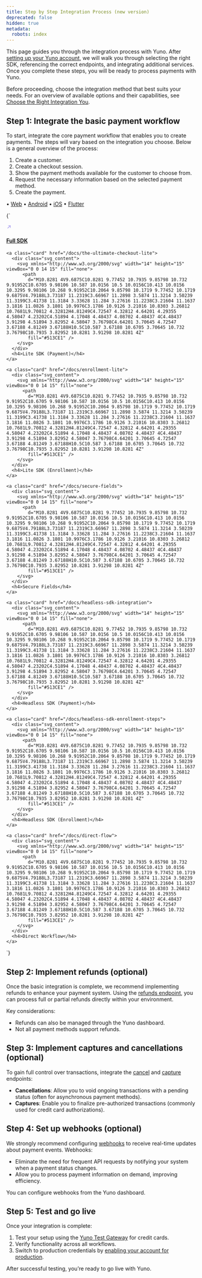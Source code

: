 ```yaml
---
title: Step by Step Integration Process (new version)
deprecated: false
hidden: true
metadata:
  robots: index
---
```

This page guides you through the integration process with Yuno. After [setting up your Yuno account](doc:step-1-set-up-your-account), we will walk you through selecting the right SDK, referencing the correct endpoints, and integrating additional services. Once you complete these steps, you will be ready to process payments with Yuno.

Before proceeding, choose the integration method that best suits your needs. For an overview of available options and their capabilities, see [ Choose the Right Integration You](doc:choose-the-right-integration-for-you).

## Step 1: Integrate the basic payment workflow

To start, integrate the core payment workflow that enables you to create payments. The steps will vary based on the integration you choose. Below is a general overview of the process:

1. Create a customer.
2. Create a checkout session.
3. Show the payment methods available for the customer to choose from.
4. Request the necessary information based on the selected payment method.
5. Create the payment.

<Cards columns={4}>
  <Card title="Full SDK" icon="fa-home">
    • <a href="https://docs.y.uno/docs/full-checkout-sdk" target="_blank">Web</a>
    • <a href="https://docs.y.uno/docs/full-checkout-android" target="_blank">Android</a>
    • <a href="https://docs.y.uno/docs/full-checkout-ios" target="_blank">iOS</a>
    • <a href="https://docs.y.uno/docs/full-sdk-flutter" target="_blank">Flutter</a>
  </Card>

  <Card title="Lite SDK (Payment)" href="https://docs.y.uno/docs/full-checkout-sdk" icon="fa-home" target="_blank" />

  <Card title="Lite SDK (Enrollment)" href="https://docs.y.uno/docs/full-checkout-sdk" icon="fa-home" target="_blank" />

  <Card title="Secure Fields" href="https://docs.y.uno/docs/full-checkout-sdk" icon="fa-home" target="_blank" />

  <Card title="Headless SDK (Payment)" href="https://docs.y.uno/docs/full-checkout-sdk" icon="fa-home" target="_blank" />

  <Card title="Headless SDK (Enrollment)" href="https://docs.y.uno/docs/full-checkout-sdk" icon="fa-home" target="_blank" />

  <Card title="Direct Workflow" href="https://docs.y.uno/docs/full-checkout-sdk" icon="fa-home" target="_blank" />
</Cards>

<br />

<HTMLBlock>{`
<body>
  <section class="link_cards_container">
    <a class="card" href="/docs/full-sdk-workflow">
      <div class="svg_content">
        <svg xmlns="http://www.w3.org/2000/svg" width="14" height="15" viewBox="0 0 14 15" fill="none">
          <path
            d="M10.8281 4V9.6875C10.8281 9.77452 10.7935 9.85798 10.732 9.91952C10.6705 9.98106 10.587 10.0156 10.5 10.0156C10.413 10.0156 10.3295 9.98106 10.268 9.91952C10.2064 9.85798 10.1719 9.77452 10.1719 9.6875V4.79188L3.73187 11.2319C3.66967 11.2898 3.5874 11.3214 3.50239 11.3199C3.41738 11.3184 3.33628 11.284 3.27616 11.2238C3.21604 11.1637 3.1816 11.0826 3.1801 10.9976C3.1786 10.9126 3.21016 10.8303 3.26812 10.7681L9.70812 4.32812H4.81249C4.72547 4.32812 4.64201 4.29355 4.58047 4.23202C4.51894 4.17048 4.48437 4.08702 4.48437 4C4.48437 3.91298 4.51894 3.82952 4.58047 3.76798C4.64201 3.70645 4.72547 3.67188 4.81249 3.67188H10.5C10.587 3.67188 10.6705 3.70645 10.732 3.76798C10.7935 3.82952 10.8281 3.91298 10.8281 4Z"
            fill="#513CE1" />
        </svg>
      </div>
      <h4>Full SDK</h4>
    </a>

    <a class="card" href="/docs/the-ultimate-checkout-lite">
      <div class="svg_content">
        <svg xmlns="http://www.w3.org/2000/svg" width="14" height="15" viewBox="0 0 14 15" fill="none">
          <path
            d="M10.8281 4V9.6875C10.8281 9.77452 10.7935 9.85798 10.732 9.91952C10.6705 9.98106 10.587 10.0156 10.5 10.0156C10.413 10.0156 10.3295 9.98106 10.268 9.91952C10.2064 9.85798 10.1719 9.77452 10.1719 9.6875V4.79188L3.73187 11.2319C3.66967 11.2898 3.5874 11.3214 3.50239 11.3199C3.41738 11.3184 3.33628 11.284 3.27616 11.2238C3.21604 11.1637 3.1816 11.0826 3.1801 10.9976C3.1786 10.9126 3.21016 10.8303 3.26812 10.7681L9.70812 4.32812H4.81249C4.72547 4.32812 4.64201 4.29355 4.58047 4.23202C4.51894 4.17048 4.48437 4.08702 4.48437 4C4.48437 3.91298 4.51894 3.82952 4.58047 3.76798C4.64201 3.70645 4.72547 3.67188 4.81249 3.67188H10.5C10.587 3.67188 10.6705 3.70645 10.732 3.76798C10.7935 3.82952 10.8281 3.91298 10.8281 4Z"
            fill="#513CE1" />
        </svg>
      </div>
      <h4>Lite SDK (Payment)</h4>
    </a>

    <a class="card" href="/docs/enrollment-lite">
      <div class="svg_content">
        <svg xmlns="http://www.w3.org/2000/svg" width="14" height="15" viewBox="0 0 14 15" fill="none">
          <path
            d="M10.8281 4V9.6875C10.8281 9.77452 10.7935 9.85798 10.732 9.91952C10.6705 9.98106 10.587 10.0156 10.5 10.0156C10.413 10.0156 10.3295 9.98106 10.268 9.91952C10.2064 9.85798 10.1719 9.77452 10.1719 9.6875V4.79188L3.73187 11.2319C3.66967 11.2898 3.5874 11.3214 3.50239 11.3199C3.41738 11.3184 3.33628 11.284 3.27616 11.2238C3.21604 11.1637 3.1816 11.0826 3.1801 10.9976C3.1786 10.9126 3.21016 10.8303 3.26812 10.7681L9.70812 4.32812H4.81249C4.72547 4.32812 4.64201 4.29355 4.58047 4.23202C4.51894 4.17048 4.48437 4.08702 4.48437 4C4.48437 3.91298 4.51894 3.82952 4.58047 3.76798C4.64201 3.70645 4.72547 3.67188 4.81249 3.67188H10.5C10.587 3.67188 10.6705 3.70645 10.732 3.76798C10.7935 3.82952 10.8281 3.91298 10.8281 4Z"
            fill="#513CE1" />
        </svg>
      </div>
      <h4>Lite SDK (Enrollment)</h4>
    </a>

    <a class="card" href="/docs/secure-fields">
      <div class="svg_content">
        <svg xmlns="http://www.w3.org/2000/svg" width="14" height="15" viewBox="0 0 14 15" fill="none">
          <path
            d="M10.8281 4V9.6875C10.8281 9.77452 10.7935 9.85798 10.732 9.91952C10.6705 9.98106 10.587 10.0156 10.5 10.0156C10.413 10.0156 10.3295 9.98106 10.268 9.91952C10.2064 9.85798 10.1719 9.77452 10.1719 9.6875V4.79188L3.73187 11.2319C3.66967 11.2898 3.5874 11.3214 3.50239 11.3199C3.41738 11.3184 3.33628 11.284 3.27616 11.2238C3.21604 11.1637 3.1816 11.0826 3.1801 10.9976C3.1786 10.9126 3.21016 10.8303 3.26812 10.7681L9.70812 4.32812H4.81249C4.72547 4.32812 4.64201 4.29355 4.58047 4.23202C4.51894 4.17048 4.48437 4.08702 4.48437 4C4.48437 3.91298 4.51894 3.82952 4.58047 3.76798C4.64201 3.70645 4.72547 3.67188 4.81249 3.67188H10.5C10.587 3.67188 10.6705 3.70645 10.732 3.76798C10.7935 3.82952 10.8281 3.91298 10.8281 4Z"
            fill="#513CE1" />
        </svg>
      </div>
      <h4>Secure Fields</h4>
    </a>

    <a class="card" href="/docs/headless-sdk-integration">
      <div class="svg_content">
        <svg xmlns="http://www.w3.org/2000/svg" width="14" height="15" viewBox="0 0 14 15" fill="none">
          <path
            d="M10.8281 4V9.6875C10.8281 9.77452 10.7935 9.85798 10.732 9.91952C10.6705 9.98106 10.587 10.0156 10.5 10.0156C10.413 10.0156 10.3295 9.98106 10.268 9.91952C10.2064 9.85798 10.1719 9.77452 10.1719 9.6875V4.79188L3.73187 11.2319C3.66967 11.2898 3.5874 11.3214 3.50239 11.3199C3.41738 11.3184 3.33628 11.284 3.27616 11.2238C3.21604 11.1637 3.1816 11.0826 3.1801 10.9976C3.1786 10.9126 3.21016 10.8303 3.26812 10.7681L9.70812 4.32812H4.81249C4.72547 4.32812 4.64201 4.29355 4.58047 4.23202C4.51894 4.17048 4.48437 4.08702 4.48437 4C4.48437 3.91298 4.51894 3.82952 4.58047 3.76798C4.64201 3.70645 4.72547 3.67188 4.81249 3.67188H10.5C10.587 3.67188 10.6705 3.70645 10.732 3.76798C10.7935 3.82952 10.8281 3.91298 10.8281 4Z"
            fill="#513CE1" />
        </svg>
      </div>
      <h4>Headless SDK (Payment)</h4>
    </a>

    <a class="card" href="/docs/headless-sdk-enrollment-steps">
      <div class="svg_content">
        <svg xmlns="http://www.w3.org/2000/svg" width="14" height="15" viewBox="0 0 14 15" fill="none">
          <path
            d="M10.8281 4V9.6875C10.8281 9.77452 10.7935 9.85798 10.732 9.91952C10.6705 9.98106 10.587 10.0156 10.5 10.0156C10.413 10.0156 10.3295 9.98106 10.268 9.91952C10.2064 9.85798 10.1719 9.77452 10.1719 9.6875V4.79188L3.73187 11.2319C3.66967 11.2898 3.5874 11.3214 3.50239 11.3199C3.41738 11.3184 3.33628 11.284 3.27616 11.2238C3.21604 11.1637 3.1816 11.0826 3.1801 10.9976C3.1786 10.9126 3.21016 10.8303 3.26812 10.7681L9.70812 4.32812H4.81249C4.72547 4.32812 4.64201 4.29355 4.58047 4.23202C4.51894 4.17048 4.48437 4.08702 4.48437 4C4.48437 3.91298 4.51894 3.82952 4.58047 3.76798C4.64201 3.70645 4.72547 3.67188 4.81249 3.67188H10.5C10.587 3.67188 10.6705 3.70645 10.732 3.76798C10.7935 3.82952 10.8281 3.91298 10.8281 4Z"
            fill="#513CE1" />
        </svg>
      </div>
      <h4>Headless SDK (Enrollment)</h4>
    </a>

    <a class="card" href="/docs/direct-flow">
      <div class="svg_content">
        <svg xmlns="http://www.w3.org/2000/svg" width="14" height="15" viewBox="0 0 14 15" fill="none">
          <path
            d="M10.8281 4V9.6875C10.8281 9.77452 10.7935 9.85798 10.732 9.91952C10.6705 9.98106 10.587 10.0156 10.5 10.0156C10.413 10.0156 10.3295 9.98106 10.268 9.91952C10.2064 9.85798 10.1719 9.77452 10.1719 9.6875V4.79188L3.73187 11.2319C3.66967 11.2898 3.5874 11.3214 3.50239 11.3199C3.41738 11.3184 3.33628 11.284 3.27616 11.2238C3.21604 11.1637 3.1816 11.0826 3.1801 10.9976C3.1786 10.9126 3.21016 10.8303 3.26812 10.7681L9.70812 4.32812H4.81249C4.72547 4.32812 4.64201 4.29355 4.58047 4.23202C4.51894 4.17048 4.48437 4.08702 4.48437 4C4.48437 3.91298 4.51894 3.82952 4.58047 3.76798C4.64201 3.70645 4.72547 3.67188 4.81249 3.67188H10.5C10.587 3.67188 10.6705 3.70645 10.732 3.76798C10.7935 3.82952 10.8281 3.91298 10.8281 4Z"
            fill="#513CE1" />
        </svg>
      </div>
      <h4>Direct Workflow</h4>
    </a>

  </section>

</body>
`}</HTMLBlock>

## Step 2: Implement refunds (optional)

Once the basic integration is complete, we recommend implementing refunds to enhance your payment system. Using the [refunds endpoint](ref:refund-payment), you can process full or partial refunds directly within your environment.

Key considerations:

* Refunds can also be managed through the Yuno dashboard.
* Not all payment methods support refunds.

## Step 3: Implement captures and cancellations (optional)

To gain full control over transactions, integrate the [cancel](doc:cancel-payments) and [capture](doc:capture-authorization) endpoints:

* **Cancellations**: Allow you to void ongoing transactions with a pending status (often for asynchronous payment methods).
* **Captures**: Enable you to finalize pre-authorized transactions (commonly used for credit card authorizations).

## Step 4: Set up webhooks (optional)

We strongly recommend configuring [webhooks](doc:webhooks) to receive real-time updates about payment events. Webhooks:

* Eliminate the need for frequent API requests by notifying your system when a payment status changes.
* Allow you to process payment information on demand, improving efficiency.

You can configure webhooks from the Yuno dashboard.

## Step 5: Test and go live

Once your integration is complete:

1. Test your setup using the [Yuno Test Gateway](doc:yuno-testing-gateway) for credit cards.
2. Verify functionality across all workflows.
3. Switch to production credentials by [enabling your account for production](doc:environments).

After successful testing, you’re ready to go live with Yuno.